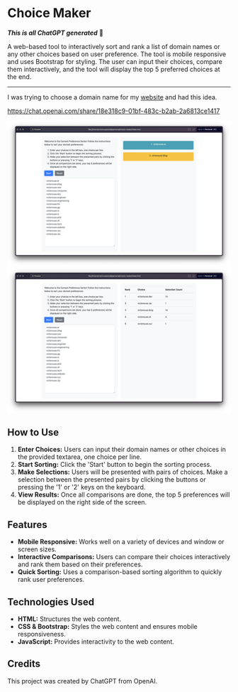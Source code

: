 # Choice Maker

***This is all ChatGPT generated*** 🤖

A web-based tool to interactively sort and rank a list of domain names or any other choices based on user preference. The tool is mobile responsive and uses Bootstrap for styling. The user can input their choices, compare them interactively, and the tool will display the top 5 preferred choices at the end.

---

I was trying to choose a domain name for my [website](https://victorouse.github.io) and had this idea.

https://chat.openai.com/share/18e318c9-01bf-483c-b2ab-2a6813ce1417

![make your choices](./choose.png)
![results](./results.png)


## How to Use

1. **Enter Choices:** Users can input their domain names or other choices in the provided textarea, one choice per line.
2. **Start Sorting:** Click the 'Start' button to begin the sorting process.
3. **Make Selections:** Users will be presented with pairs of choices. Make a selection between the presented pairs by clicking the buttons or pressing the '1' or '2' keys on the keyboard.
4. **View Results:** Once all comparisons are done, the top 5 preferences will be displayed on the right side of the screen.

## Features

- **Mobile Responsive:** Works well on a variety of devices and window or screen sizes.
- **Interactive Comparisons:** Users can compare their choices interactively and rank them based on their preferences.
- **Quick Sorting:** Uses a comparison-based sorting algorithm to quickly rank user preferences.

## Technologies Used

- **HTML:** Structures the web content.
- **CSS & Bootstrap:** Styles the web content and ensures mobile responsiveness.
- **JavaScript:** Provides interactivity to the web content.

## Credits

This project was created by ChatGPT from OpenAI.
